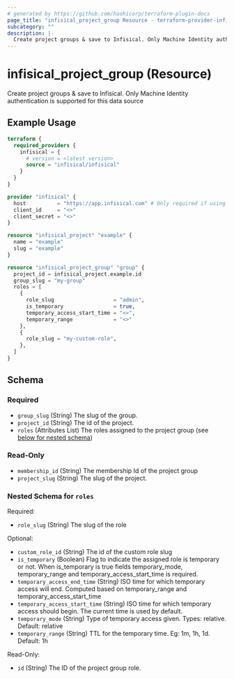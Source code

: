 ```yaml
---
# generated by https://github.com/hashicorp/terraform-plugin-docs
page_title: "infisical_project_group Resource - terraform-provider-infisical"
subcategory: ""
description: |-
  Create project groups & save to Infisical. Only Machine Identity authentication is supported for this data source
---
```


# infisical_project_group (Resource)

Create project groups & save to Infisical. Only Machine Identity authentication is supported for this data source

## Example Usage

```terraform
terraform {
  required_providers {
    infisical = {
      # version = <latest version>
      source = "infisical/infisical"
    }
  }
}

provider "infisical" {
  host          = "https://app.infisical.com" # Only required if using self hosted instance of Infisical, default is https://app.infisical.com
  client_id     = "<>"
  client_secret = "<>"
}

resource "infisical_project" "example" {
  name = "example"
  slug = "example"
}

resource "infisical_project_group" "group" {
  project_id = infisical_project.example.id
  group_slug = "my-group"
  roles = [
    {
      role_slug                   = "admin",
      is_temporary                = true,
      temporary_access_start_time = "<>",
      temporary_range             = "<>"
    },
    {
      role_slug = "my-custom-role",
    },
  ]
}
```

<!-- schema generated by tfplugindocs -->

## Schema

### Required

- `group_slug` (String) The slug of the group.
- `project_id` (String) The id of the project.
- `roles` (Attributes List) The roles assigned to the project group (see [below for nested schema](#nestedatt--roles))

### Read-Only

- `membership_id` (String) The membership Id of the project group
- `project_slug` (String) The slug of the project.

<a id="nestedatt--roles"></a>

### Nested Schema for `roles`

Required:

- `role_slug` (String) The slug of the role

Optional:

- `custom_role_id` (String) The id of the custom role slug
- `is_temporary` (Boolean) Flag to indicate the assigned role is temporary or not. When is_temporary is true fields temporary_mode, temporary_range and temporary_access_start_time is required.
- `temporary_access_end_time` (String) ISO time for which temporary access will end. Computed based on temporary_range and temporary_access_start_time
- `temporary_access_start_time` (String) ISO time for which temporary access should begin. The current time is used by default.
- `temporary_mode` (String) Type of temporary access given. Types: relative. Default: relative
- `temporary_range` (String) TTL for the temporary time. Eg: 1m, 1h, 1d. Default: 1h

Read-Only:

- `id` (String) The ID of the project group role.
